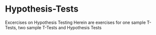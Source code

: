# Hypothesis-Tests
Excercises on Hypothesis Testing
Herein are exercises for one sample T-Tests, two sample T-Tests and Hypothesis Tests
